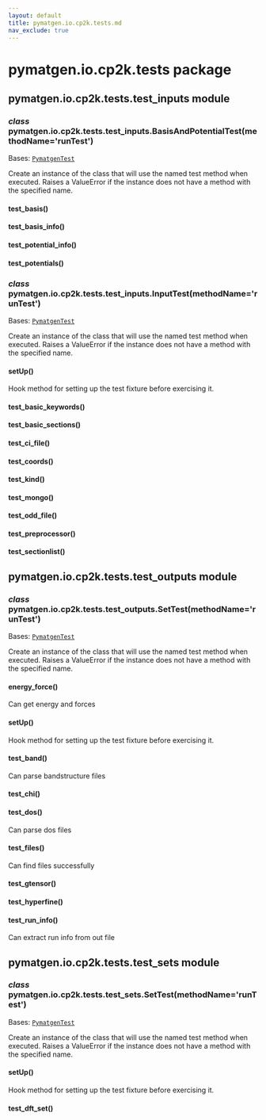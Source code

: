 ```yaml
---
layout: default
title: pymatgen.io.cp2k.tests.md
nav_exclude: true
---
```


# pymatgen.io.cp2k.tests package


## pymatgen.io.cp2k.tests.test_inputs module


### _class_ pymatgen.io.cp2k.tests.test_inputs.BasisAndPotentialTest(methodName='runTest')
Bases: [`PymatgenTest`](pymatgen.util.md#pymatgen.util.testing.PymatgenTest)

Create an instance of the class that will use the named test
method when executed. Raises a ValueError if the instance does
not have a method with the specified name.


#### test_basis()

#### test_basis_info()

#### test_potential_info()

#### test_potentials()

### _class_ pymatgen.io.cp2k.tests.test_inputs.InputTest(methodName='runTest')
Bases: [`PymatgenTest`](pymatgen.util.md#pymatgen.util.testing.PymatgenTest)

Create an instance of the class that will use the named test
method when executed. Raises a ValueError if the instance does
not have a method with the specified name.


#### setUp()
Hook method for setting up the test fixture before exercising it.


#### test_basic_keywords()

#### test_basic_sections()

#### test_ci_file()

#### test_coords()

#### test_kind()

#### test_mongo()

#### test_odd_file()

#### test_preprocessor()

#### test_sectionlist()
## pymatgen.io.cp2k.tests.test_outputs module


### _class_ pymatgen.io.cp2k.tests.test_outputs.SetTest(methodName='runTest')
Bases: [`PymatgenTest`](pymatgen.util.md#pymatgen.util.testing.PymatgenTest)

Create an instance of the class that will use the named test
method when executed. Raises a ValueError if the instance does
not have a method with the specified name.


#### energy_force()
Can get energy and forces


#### setUp()
Hook method for setting up the test fixture before exercising it.


#### test_band()
Can parse bandstructure files


#### test_chi()

#### test_dos()
Can parse dos files


#### test_files()
Can find files successfully


#### test_gtensor()

#### test_hyperfine()

#### test_run_info()
Can extract run info from out file

## pymatgen.io.cp2k.tests.test_sets module


### _class_ pymatgen.io.cp2k.tests.test_sets.SetTest(methodName='runTest')
Bases: [`PymatgenTest`](pymatgen.util.md#pymatgen.util.testing.PymatgenTest)

Create an instance of the class that will use the named test
method when executed. Raises a ValueError if the instance does
not have a method with the specified name.


#### setUp()
Hook method for setting up the test fixture before exercising it.


#### test_dft_set()